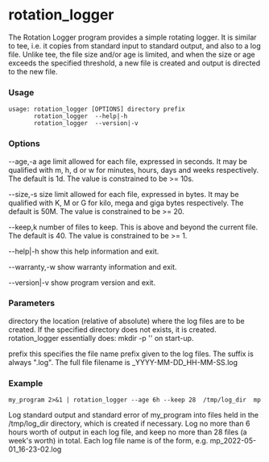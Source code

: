 # rotation_logger

The Rotation Logger program provides a simple rotating logger.
It is similar to tee, i.e. it copies from standard input to standard output, and also to a log file.
Unlike tee, the file size and/or age is limited, and when the size or age exceeds the specified
threshold, a new file is created and output is directed to the new file.

### Usage

    usage: rotation_logger [OPTIONS] directory prefix
           rotation_logger  --help|-h
           rotation_logger  --version|-v

### Options

--age,-a      age limit allowed for each file, expressed in seconds. It may be qualified
              with m, h, d or w for minutes, hours, days and weeks respectively.
              The default is 1d. The value is constrained to be >= 10s.

--size,-s     size limit allowed for each file, expressed in bytes. It may be qualified
              with K, M or G for kilo, mega and giga bytes respectively. The default is 50M.
              The value is constrained to be >= 20.

--keep,k      number of files to keep. This is above and beyond the current file.
              The default is 40. The value is constrained to be >= 1.

--help|-h     show this help information and exit.

--warranty,-w show warranty information and exit.

--version|-v  show program version and exit.

### Parameters

directory     the location (relative of absolute) where the log files are to be created.
              If the specified directory does not exists, it is created.
              rotation_logger essentially does: mkdir -p '<directory>'  on start-up.

prefix        this specifies the file name prefix given to the log files. The suffix is
              always ".log". The full file filename is <prefix>_YYYY-MM-DD_HH-MM-SS.log

### Example

    my_program 2>&1 | rotation_logger --age 6h --keep 28  /tmp/log_dir  mp

Log standard output and standard error of my_program into files held in the 
/tmp/log_dir directory, which is created if necessary.
Log no more than 6 hours worth of output in each log file, and keep no more than 28 
files (a week's worth) in total.
Each log file name is of the form, e.g. mp_2022-05-01_16-23-02.log

